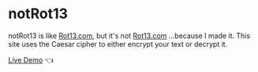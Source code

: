 # notRot13
notRot13 is like [Rot13.com](https://rot13.com/), but it's not [Rot13.com](https://rot13.com/) ...because I made it.
This site uses the Caesar cipher to either encrypt your text or decrypt it.

[Live Demo](https://timkrauseus.github.io/notRot13/) :point_left: